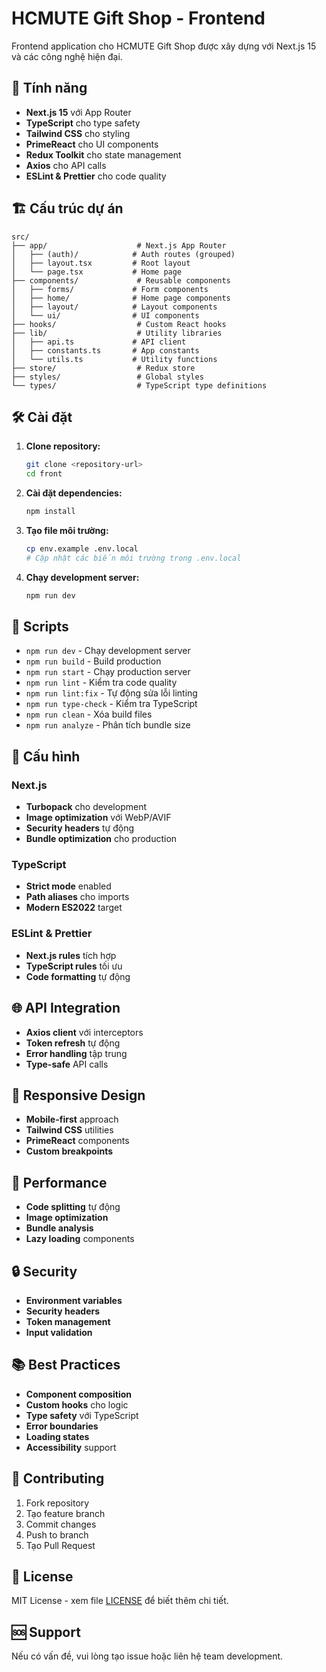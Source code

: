 # HCMUTE Gift Shop - Frontend

Frontend application cho HCMUTE Gift Shop được xây dựng với Next.js 15 và các công nghệ hiện đại.

## 🚀 Tính năng

- **Next.js 15** với App Router
- **TypeScript** cho type safety
- **Tailwind CSS** cho styling
- **PrimeReact** cho UI components
- **Redux Toolkit** cho state management
- **Axios** cho API calls
- **ESLint & Prettier** cho code quality

## 🏗️ Cấu trúc dự án

```
src/
├── app/                    # Next.js App Router
│   ├── (auth)/            # Auth routes (grouped)
│   ├── layout.tsx         # Root layout
│   └── page.tsx           # Home page
├── components/             # Reusable components
│   ├── forms/             # Form components
│   ├── home/              # Home page components
│   ├── layout/            # Layout components
│   └── ui/                # UI components
├── hooks/                  # Custom React hooks
├── lib/                    # Utility libraries
│   ├── api.ts             # API client
│   ├── constants.ts       # App constants
│   └── utils.ts           # Utility functions
├── store/                  # Redux store
├── styles/                 # Global styles
└── types/                  # TypeScript type definitions
```

## 🛠️ Cài đặt

1. **Clone repository:**
   ```bash
   git clone <repository-url>
   cd front
   ```

2. **Cài đặt dependencies:**
   ```bash
   npm install
   ```

3. **Tạo file môi trường:**
   ```bash
   cp env.example .env.local
   # Cập nhật các biến môi trường trong .env.local
   ```

4. **Chạy development server:**
   ```bash
   npm run dev
   ```

## 📝 Scripts

- `npm run dev` - Chạy development server
- `npm run build` - Build production
- `npm run start` - Chạy production server
- `npm run lint` - Kiểm tra code quality
- `npm run lint:fix` - Tự động sửa lỗi linting
- `npm run type-check` - Kiểm tra TypeScript
- `npm run clean` - Xóa build files
- `npm run analyze` - Phân tích bundle size

## 🔧 Cấu hình

### Next.js
- **Turbopack** cho development
- **Image optimization** với WebP/AVIF
- **Security headers** tự động
- **Bundle optimization** cho production

### TypeScript
- **Strict mode** enabled
- **Path aliases** cho imports
- **Modern ES2022** target

### ESLint & Prettier
- **Next.js rules** tích hợp
- **TypeScript rules** tối ưu
- **Code formatting** tự động

## 🌐 API Integration

- **Axios client** với interceptors
- **Token refresh** tự động
- **Error handling** tập trung
- **Type-safe** API calls

## 📱 Responsive Design

- **Mobile-first** approach
- **Tailwind CSS** utilities
- **PrimeReact** components
- **Custom breakpoints**

## 🚀 Performance

- **Code splitting** tự động
- **Image optimization**
- **Bundle analysis**
- **Lazy loading** components

## 🔒 Security

- **Environment variables**
- **Security headers**
- **Token management**
- **Input validation**

## 📚 Best Practices

- **Component composition**
- **Custom hooks** cho logic
- **Type safety** với TypeScript
- **Error boundaries**
- **Loading states**
- **Accessibility** support

## 🤝 Contributing

1. Fork repository
2. Tạo feature branch
3. Commit changes
4. Push to branch
5. Tạo Pull Request

## 📄 License

MIT License - xem file [LICENSE](LICENSE) để biết thêm chi tiết.

## 🆘 Support

Nếu có vấn đề, vui lòng tạo issue hoặc liên hệ team development.
